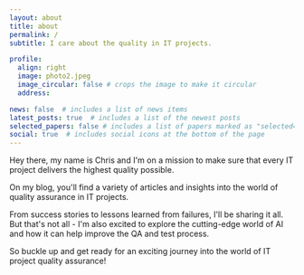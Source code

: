 ```yaml
---
layout: about
title: about
permalink: /
subtitle: I care about the quality in IT projects.

profile:
  align: right
  image: photo2.jpeg
  image_circular: false # crops the image to make it circular
  address: 

news: false  # includes a list of news items
latest_posts: true  # includes a list of the newest posts
selected_papers: false # includes a list of papers marked as "selected={true}"
social: true  # includes social icons at the bottom of the page
---
```


Hey there, my name is Chris and I'm on a mission to make sure that every IT project delivers the highest quality possible. 

On my blog, you'll find a variety of articles and insights into the world of quality assurance in IT projects. 

From success stories to lessons learned from failures, I'll be sharing it all. But that's not all - I'm also excited to explore the cutting-edge world of AI and how it can help improve the QA and test process. 

So buckle up and get ready for an exciting journey into the world of IT project quality assurance!


